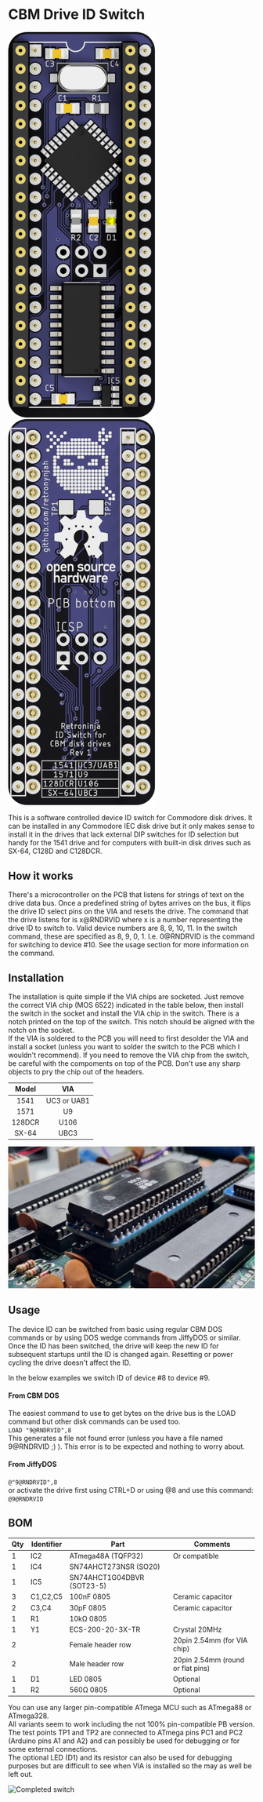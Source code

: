 # CBM Drive ID Switch
<img src="images/rev1/pcb_top.png" alt="PCB rendering" width="300"/> <img src="images/rev1/pcb_bottom.png" alt="PCB rendering" width="300"/><br/>

This is a software controlled device ID switch for Commodore disk drives. It can be installed in any Commodore IEC disk drive but it only makes sense to install it in the drives that lack external DIP switches for ID selection but handy for the 1541 drive and for computers with built-in disk drives such as SX-64, C128D and C128DCR. 

## How it works
There's a microcontroller on the PCB that listens for strings of text on the drive data bus. Once a predefined string of bytes arrives on the bus, it flips the drive ID select pins on the VIA and resets the drive. 
The command that the drive listens for is x@RNDRVID where x is a number representing the drive ID to switch to.
Valid device numbers are 8, 9, 10, 11. In the switch command, these are specified as 8, 9, 0, 1. I.e. 0@RNDRVID is the command for switching to device #10. See the usage section for more information on the command.


## Installation

The installation is quite simple if the VIA chips are socketed. Just remove the correct VIA chip (MOS 6522) indicated in the table below, then install the switch in the socket and install the VIA chip in the switch. There is a notch printed on the top of the switch. This notch should be aligned with the notch on the socket.  
If the VIA is soldered to the PCB you will need to first desolder the VIA and install a socket (unless you want to solder the switch to the PCB which I wouldn't recommend). If you need to remove the VIA chip from the switch, be careful with the compoments on top of the PCB. Don't use any sharp objects to pry the chip out of the headers.


|Model			| VIA			| 
|:-----------:	|:-----------:	|
|1541			| UC3 or UAB1	|
|1571			| U9		  	|
|128DCR			| U106			|
|SX-64      | UBC3			|


<img src="images/rev1/1541installed.jpg" alt="Switch installed in CBM 1541" width="600"/>

## Usage

The device ID can be switched from basic using regular CBM DOS commands or by using DOS wedge commands from JiffyDOS or similar. 
Once the ID has been switched, the drive will keep the new ID for subsequent startups until the ID is changed again. Resetting or power cycling the drive doesn't affect the ID.

In the below examples we switch ID of device #8 to device #9. 

#### From CBM DOS

The easiest command to use to get bytes on the drive bus is the LOAD command but other disk commands can be used too.  
```LOAD "9@RNDRVID",8```  
This generates a file not found error (unless you have a file named 9@RNDRVID ;) ). This error is to be expected and nothing to worry about.  

#### From JiffyDOS
```@"9@RNDRVID",8```  
or activate the drive first using CTRL+D or using @8 and use this command:  
```@9@RNDRVID```


## BOM


|Qty|Identifier |Part						|Comments							|
|---|----------	|---------------------------|-----------------------------------|
| 1 |IC2        |ATmega48A (TQFP32)			|Or compatible						|
| 1 |IC4        |SN74AHCT273NSR (SO20)     	|									|
| 1 |IC5        |SN74AHCT1G04DBVR (SOT23-5)	|									|
| 3 |C1,C2,C5   |100nF 0805    				|Ceramic capacitor					|
| 2 |C3,C4      |30pF 0805					|Ceramic capacitor					|
| 1 |R1         |10kΩ 0805					|									|
| 1 |Y1         |ECS-200-20-3X-TR			|Crystal 20MHz						|
| 2 |			|Female header row 			|20pin 2.54mm (for VIA chip)        |
| 2 |			|Male header row			|20pin 2.54mm (round or flat pins)	|
| 1 |D1			|LED 0805					|Optional							|
| 1 |R2			|560Ω 0805					|Optional							|

You can use any larger pin-compatible ATmega MCU such as ATmega88 or ATmega328.  
All variants seem to work including the not 100% pin-compatible PB version.  
The test points TP1 and TP2 are connected to ATmega pins PC1 and PC2 (Arduino pins A1 and A2) and can possibly be used for debugging or for some external connections.  
The optional LED (D1) and its resistor can also be used for debugging purposes but are difficult to see when VIA is installed so the may as well be left out. 

<img src="images/rev1/build.jpg" alt="Completed switch" width="600"/>
